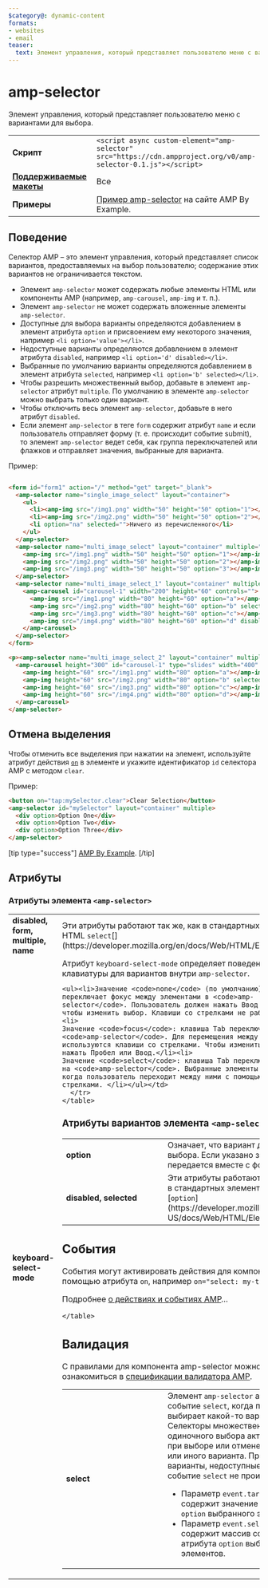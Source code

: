 ```yaml
---
$category@: dynamic-content
formats:
- websites
- email
teaser:
  text: Элемент управления, который представляет пользователю меню с вариантами для выбора.
---
```




<!---
       Copyright 2016 The AMP HTML Authors. All Rights Reserved.

       Licensed under the Apache License, Version 2.0 (the "License");
     you may not use this file except in compliance with the License.
     You may obtain a copy of the License at

     http://www.apache.org/licenses/LICENSE-2.0

     Unless required by applicable law or agreed to in writing, software
     distributed under the License is distributed on an "AS-IS" BASIS,
     WITHOUT WARRANTIES OR CONDITIONS OF ANY KIND, either express or implied.
     See the License for the specific language governing permissions and
     limitations under the License.
-->

# amp-selector

Элемент управления, который представляет пользователю меню с вариантами для выбора.

<table>
  <tr>
    <td class="col-fourty" width="40%"><strong>Скрипт</strong></td>
    <td><code>&lt;script async custom-element="amp-selector" src="https://cdn.ampproject.org/v0/amp-selector-0.1.js">&lt;/script></code></td>
  </tr>
  <tr>
    <td class="col-fourty"><strong><a href="https://www.ampproject.org/docs/guides/responsive/control_layout.html">Поддерживаемые макеты</a></strong></td>
    <td>Все</td>
  </tr>
  <tr>
    <td class="col-fourty"><strong>Примеры</strong></td>
    <td><a href="https://ampbyexample.com/components/amp-selector/">Пример amp-selector</a> на сайте AMP By Example.</td>
  </tr>
</table>


## Поведение

Селектор AMP – это элемент управления, который представляет список вариантов, предоставляемых на выбор пользователю; содержание этих вариантов не ограничивается текстом.

* Элемент `amp-selector` может содержать любые элементы HTML или компоненты AMP (например, `amp-carousel`, `amp-img` и т. п.).
* Элемент `amp-selector` не может содержать вложенные элементы `amp-selector`.
* Доступные для выбора варианты определяются добавлением в элемент атрибута `option` и присвоением ему некоторого значения, например `<li option='value'></li>`.
* Недоступные варианты определяются добавлением в элемент атрибута `disabled`, например `<li option='d' disabled></li>`.
* Выбранные по умолчанию варианты определяются добавлением в элемент атрибута `selected`, например `<li option='b' selected></li>`.
* Чтобы разрешить множественный выбор, добавьте в элемент `amp-selector` атрибут `multiple`.  По умолчанию в элементе `amp-selector` можно выбрать только один вариант.
* Чтобы отключить весь элемент `amp-selector`, добавьте в него атрибут `disabled`.
* Если элемент `amp-selector` в теге `form` содержит атрибут `name` и если пользователь отправляет форму (т. е. происходит событие submit), то элемент `amp-selector` ведет себя, как группа переключателей или флажков и отправляет значения, выбранные для варианта.

Пример:

```html

<form id="form1" action="/" method="get" target="_blank">
  <amp-selector name="single_image_select" layout="container">
    <ul>
      <li><amp-img src="/img1.png" width="50" height="50" option="1"></amp-img></li>
      <li><amp-img src="/img2.png" width="50" height="50" option="2"></amp-img></li>
      <li option="na" selected="">Ничего из перечисленного</li>
    </ul>
  </amp-selector>
  <amp-selector name="multi_image_select" layout="container" multiple="">
    <amp-img src="/img1.png" width="50" height="50" option="1"></amp-img>
    <amp-img src="/img2.png" width="50" height="50" option="2"></amp-img>
    <amp-img src="/img3.png" width="50" height="50" option="3"></amp-img>
  </amp-selector>
  <amp-selector name="multi_image_select_1" layout="container" multiple="">
    <amp-carousel id="carousel-1" width="200" height="60" controls="">
      <amp-img src="/img1.png" width="80" height="60" option="a"></amp-img>
      <amp-img src="/img2.png" width="80" height="60" option="b" selected=""></amp-img>
      <amp-img src="/img3.png" width="80" height="60" option="c"></amp-img>
      <amp-img src="/img4.png" width="80" height="60" option="d" disabled=""></amp-img>
    </amp-carousel>
  </amp-selector>
</form>

<p><amp-selector name="multi_image_select_2" layout="container" multiple="" form="form1">
  <amp-carousel height="300" id="carousel-1" type="slides" width="400" controls="">
    <amp-img height="60" src="/img1.png" width="80" option="a"></amp-img>
    <amp-img height="60" src="/img2.png" width="80" option="b" selected=""></amp-img>
    <amp-img height="60" src="/img3.png" width="80" option="c"></amp-img>
    <amp-img height="60" src="/img4.png" width="80" option="d"></amp-img>
  </amp-carousel>
</amp-selector>
```

## Отмена выделения

Чтобы отменить все выделения при нажатии на элемент, используйте атрибут действия [`on`](../../spec/amp-actions-and-events.md) в элементе и укажите идентификатор `id` селектора AMP с методом `clear`.

Пример:

```html
<button on="tap:mySelector.clear">Clear Selection</button>
<amp-selector id="mySelector" layout="container" multiple>
  <div option>Option One</div>
  <div option>Option Two</div>
  <div option>Option Three</div>
</amp-selector>
```

[tip type="success"] [AMP By Example](https://ampbyexample.com/components/amp-selector/).
[/tip]

## Атрибуты

### Атрибуты элемента `<amp-selector>`

<table>
  <tr>
    <td width="40%"><strong>disabled, form, multiple, name</strong></td>
    <td>Эти атрибуты работают так же, как в стандартных элементах HTML <code>select</code>[](https://developer.mozilla.org/en/docs/Web/HTML/Element/select).</td>
  </tr>
  <tr>
    <td width="40%"><strong>keyboard-select-mode</strong></td>
    <td>Атрибут <code>keyboard-select-mode</code> определяет поведение клавиатуры для вариантов внутри <code>amp-selector</code>.

    <ul><li>Значение <code>none</code> (по умолчанию): клавиша Tab переключает фокус между элементами в <code>amp-selector</code>. Пользователь должен нажать Ввод или Пробел, чтобы изменить выбор. Клавиши со стрелками не работают. </li><li>
    Значение <code>focus</code>: клавиша Tab переключает фокус на <code>amp-selector</code>. Для перемещения между элементами используются клавиши со стрелками. Чтобы изменить выбор, нужно нажать Пробел или Ввод.</li><li>
    Значение <code>select</code>: клавиша Tab переключается фокус на <code>amp-selector</code>. Выбранные элементы меняются, когда пользователь переходит между ними с помощью клавиш со стрелками. </li></ul></td>
      </tr>
    </table>

### Атрибуты вариантов элемента `<amp-selector>`

<table>
  <tr>
    <td width="40%"><strong>option</strong></td>
    <td>Означает, что вариант доступен для выбора.  Если указано значение, оно передается вместе с формой.</td>
  </tr>
  <tr>
    <td width="40%"><strong>disabled, selected</strong></td>
    <td>Эти атрибуты работают так же, как в стандартных элементах HTML [<code>option</code>](https://developer.mozilla.org/en-US/docs/Web/HTML/Element/option).</td>
  </tr>
</table>

## События

События могут активировать действия для компонентов AMP с помощью атрибута `on`,
например `on="select: my-tab.show"`.

Подробнее [о действиях и событиях AMP](../../spec/amp-actions-and-events.md)…

<table>
  <tr>
    <td width="40%"><strong>select</strong></td>
    <td>Элемент <code>amp-selector</code> активирует событие <code>select</code>, когда пользователь выбирает какой-то вариант.
      Селекторы множественного и одиночного выбора активируют его при выборе или отмене выбора того или иного варианта.
      При нажатии на варианты, недоступные для выбора, событие <code>select</code> не происходит.
      <ul>
      <li>
        Параметр <code>event.targetOption</code> содержит значение атрибута <code>option</code>  выбранного элемента.</li>
      <li>
        Параметр <code>event.selectedOptions</code> содержит массив со значениями атрибута <code>option</code>  выбранных элементов.
      </li>
        </ul></td>
      </tr>

    </table>

## Валидация

С правилами для компонента amp-selector можно ознакомиться в [спецификации валидатора AMP](https://github.com/ampproject/amphtml/blob/master/extensions/amp-selector/validator-amp-selector.protoascii).
